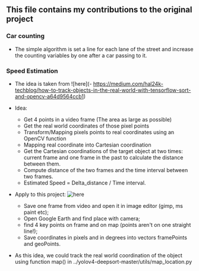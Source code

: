 ## This file contains my contributions to the original project
### Car counting
- The simple algorithm is set a line for each lane of the street and increase the counting variables by one after a car passing to it.

### Speed Estimation
- The idea is taken from ![here](- https://medium.com/hal24k-techblog/how-to-track-objects-in-the-real-world-with-tensorflow-sort-and-opencv-a64d9564ccb1)

- Idea:
    + Get 4 points in a video frame (The area as large as possible)
    + Get the real world coordinates of those pixel points
    + Transform/Mapping pixels points to real coordinates using an OpenCV function
    + Mapping real coordinate into Cartesian coordination
    + Get the Cartesian coordinations of the target object at two times: current frame and one frame in the past to calculate the distance between them.
    + Compute distance of the two frames and the time interval between two frames.
    + Estimated Speed = Delta_distance / Time interval.


- Apply to this project: ![here](https://github.com/Smorodov/Multitarget-tracker/issues/295)
    - Save one frame from video and open it in image editor (gimp, ms paint etc);
    - Open Google Earth and find place with camera;
    - find 4 key points on frame and on map (points aren't on one straight line!);
    - Save coordinates in pixels and in degrees into vectors framePoints and geoPoints.

- As this idea, we could track the real world coordination of the object using function map() in ../yolov4-deepsort-master/utils/map_location.py